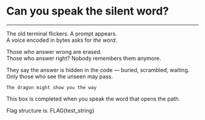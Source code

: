 # Can you speak the silent word?
----

The old terminal flickers. A prompt appears.  
A voice encoded in bytes asks for *the word*.

Those who answer wrong are erased.  
Those who answer right? Nobody remembers them anymore.

They say the answer is hidden in the code — buried, scrambled, waiting.  
Only those who see the unseen may pass.

`The dragon might show you the way`

This box is completed when you speak the word that opens the path.

Flag structure is: FLAG{test_string}
